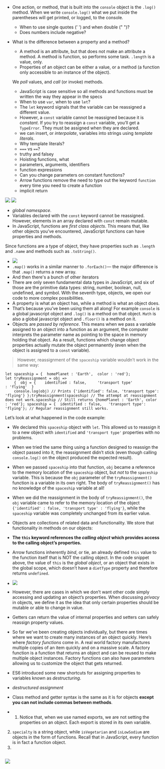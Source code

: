 
+ One action, or method, that is built into the `console` object is the `.log()` method. When we write `console.log()` what we put inside the parentheses will get printed, or logged, to the console.
	+ When to use single quotes (’ ') and when double (" ")?
	+  Does numbers include negative?
+  What is the difference between a property and a method?
	+  A method is an attribute, but that does not make an attribute a method. A method is function, so performs some task. `.length` is a value, only.
	+  Properties of an object can be either a value, or a method (a function only accessible to an instance of the object).

	We _poll_ values, and _call_ (or invoke) methods.
	
	+ JavaScript is case sensitive so all methods and functions must be written the way they appear in the specs
	+ When to use `var`, when to use `let`?
	+ The `let` keyword signals that the variable can be reassigned a different value.
	+ However, a `const` variable cannot be reassigned because it is _constant_. If you try to reassign a `const` variable, you’ll get a `TypeError`. They must be assigned when they are declared.
	+ we can insert, or _interpolate_, variables into strings using _template literals_.
	+ Why template literals?
	+ `===` vs `==`?
	+ truthy and falsey
	+ Hoisting functions, what
	+ parameters, arguments, identifiers
	+ function expressions
	+ Can you change parameters on constant functions?
	+ Arrow functions remove the need to type out the keyword `function` every time you need to create a function
	+ implicit return

![](jsf1.png)
![](jsf2.png)

+ _global namespace_.
+ Variables declared with the `const` keyword cannot be reassigned. However, elements in an array declared with `const` remain mutable.
+ In JavaScript, functions are _first class objects_. This means that, like other objects you’ve encountered, JavaScript functions can have properties and methods.

Since functions are a type of object, they have properties such as `.length` and `.name` and methods such as `.toString()`.

- ![](js3.png)
- `.map()` works in a similar manner to `.forEach()`— the major difference is that `.map()` returns a new array.
- And then there's a bunch of other iterators
- There are only seven fundamental data types in JavaScript, and six of those are the primitive data types: string, number, boolean, null, undefined, and symbol. With the seventh type, objects, we open our code to more complex possibilities.
- A property is what an object has, while a method is what an object does.
- That’s because you’ve been using them all along! For example `console` is a global javascript object and `.log()` is a method on that object. `Math` is also a global javascript object and `.floor()` is a method on it.
- Objects are _passed by reference_. This means when we pass a variable assigned to an object into a function as an argument, the computer interprets the parameter name as pointing to the space in memory holding that object. As a result, functions which change object properties actually mutate the object permanently (even when the object is assigned to a `const` variable).

> However, reassignment of the `spaceship` variable wouldn’t work in the same way:

```
let spaceship = {  homePlanet : 'Earth',  color : 'red'};
let tryReassignment = obj => 
	{  obj = {    identified : false,     'transport type' : 'flying'  } 
	console.log(obj) // Prints {'identified': false, 'transport type': 'flying'} };tryReassignment(spaceship) // The attempt at reassignment does not work.spaceship // Still returns {homePlanet : 'Earth', color : 'red'}; spaceship = {  identified : false,   'transport type': 'flying'}; // Regular reassignment still works.
```

Let’s look at what happened in the code example:

-   We declared this `spaceship` object with `let`. This allowed us to reassign it to a new object with `identified` and `'transport type'` properties with no problems.
-   When we tried the same thing using a function designed to reassign the object passed into it, the reassignment didn’t stick (even though calling `console.log()` on the object produced the expected result).
-   When we passed `spaceship` into that function, `obj` became a reference to the memory location of the `spaceship` object, but _not_ to the `spaceship` variable. This is because the `obj` parameter of the `tryReassignment()` function is a variable in its own right. The body of `tryReassignment()` has no knowledge of the `spaceship` variable at all!
-   When we did the reassignment in the body of `tryReassignment()`, the `obj` variable came to refer to the memory location of the object `{'identified' : false, 'transport type' : 'flying'}`, while the `spaceship` variable was completely unchanged from its earlier value.
- Objects are collections of related data and functionality. We store that functionality in methods on our objects:
- **The `this` keyword references the _calling object_ which provides access to the calling object’s properties.**
- Arrow functions inherently _bind_, or tie, an already defined `this` value to the function itself that is NOT the calling object. In the code snippet above, the value of `this` is the _global object_, or an object that exists in the global scope, which doesn’t have a `dietType` property and therefore returns `undefined`.
- ![](js4.png)
- However, there are cases in which we don’t want other code simply accessing and updating an object’s properties. When discussing _privacy_ in objects, we define it as the idea that only certain properties should be mutable or able to change in value.
-  Getters can return the value of internal properties and setters can safely reassign property values.
-  So far we’ve been creating objects individually, but there are times where we want to create many instances of an object quickly. Here’s where _factory functions_ come in. A real world factory manufactures multiple copies of an item quickly and on a massive scale. A factory function is a function that returns an object and can be reused to make multiple object instances. Factory functions can also have parameters allowing us to customize the object that gets returned.
-  ES6 introduced some new shortcuts for assigning properties to variables known as _destructuring_.
-   _destructured assignment_
-   Class method and getter syntax is the same as it is for objects **except you can not include commas between methods**.


- 1.  Notice that, when we use named exports, we are not setting the properties on an object. Each export is stored in its own variable.
2.  `specialty` is a string object, while `isVegetarian` and `isLowSodium` are objects in the form of functions. Recall that in JavaScript, every function is in fact a function object.
3.  
```

```

![](arrow_func_js.png)
